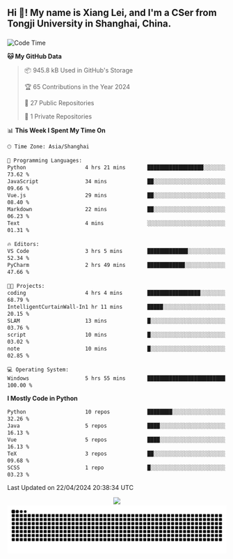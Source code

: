 <h2 align="left">Hi 👋! My name is Xiang Lei, and I'm a CSer from Tongji University in Shanghai, China.</h2>

###

<!--START_SECTION:waka-->
![Code Time](http://img.shields.io/badge/Code%20Time-466%20hrs%2046%20mins-blue)

**🐱 My GitHub Data** 

> 📦 945.8 kB Used in GitHub's Storage 
 > 
> 🏆 65 Contributions in the Year 2024
 > 
> 📜 27 Public Repositories 
 > 
> 🔑 1 Private Repositories 
 > 
📊 **This Week I Spent My Time On** 

```text
🕑︎ Time Zone: Asia/Shanghai

💬 Programming Languages: 
Python                   4 hrs 21 mins       ██████████████████░░░░░░░   73.62 % 
JavaScript               34 mins             ██░░░░░░░░░░░░░░░░░░░░░░░   09.66 % 
Vue.js                   29 mins             ██░░░░░░░░░░░░░░░░░░░░░░░   08.40 % 
Markdown                 22 mins             ██░░░░░░░░░░░░░░░░░░░░░░░   06.23 % 
Text                     4 mins              ░░░░░░░░░░░░░░░░░░░░░░░░░   01.31 % 

🔥 Editors: 
VS Code                  3 hrs 5 mins        █████████████░░░░░░░░░░░░   52.34 % 
PyCharm                  2 hrs 49 mins       ████████████░░░░░░░░░░░░░   47.66 % 

🐱‍💻 Projects: 
coding                   4 hrs 4 mins        █████████████████░░░░░░░░   68.79 % 
IntelligentCurtainWall-In1 hr 11 mins        █████░░░░░░░░░░░░░░░░░░░░   20.15 % 
SLAM                     13 mins             █░░░░░░░░░░░░░░░░░░░░░░░░   03.76 % 
script                   10 mins             █░░░░░░░░░░░░░░░░░░░░░░░░   03.02 % 
note                     10 mins             █░░░░░░░░░░░░░░░░░░░░░░░░   02.85 % 

💻 Operating System: 
Windows                  5 hrs 55 mins       █████████████████████████   100.00 % 
```

**I Mostly Code in Python** 

```text
Python                   10 repos            ████████░░░░░░░░░░░░░░░░░   32.26 % 
Java                     5 repos             ████░░░░░░░░░░░░░░░░░░░░░   16.13 % 
Vue                      5 repos             ████░░░░░░░░░░░░░░░░░░░░░   16.13 % 
TeX                      3 repos             ██░░░░░░░░░░░░░░░░░░░░░░░   09.68 % 
SCSS                     1 repo              █░░░░░░░░░░░░░░░░░░░░░░░░   03.23 % 
```




 Last Updated on 22/04/2024 20:38:34 UTC
<!--END_SECTION:waka-->

<div align="center">
  <img src="https://github-readme-stats.vercel.app/api?username=Lei00764&show_icons=true&theme=radical" />
 </div>

 <div align="center">

<picture>
  <source media="(prefers-color-scheme: dark)" srcset="https://raw.githubusercontent.com/Lei00764/Lei00764/output/github-contribution-grid-snake-dark.svg">
  <source media="(prefers-color-scheme: light)" srcset="https://raw.githubusercontent.com/Lei00764/Lei00764/output/github-contribution-grid-snake.svg">
  <img alt="github contribution grid snake animation" src="https://raw.githubusercontent.com/Lei00764/Lei00764/output/github-contribution-grid-snake.svg">
</picture>

</div>




